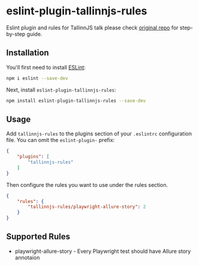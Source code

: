 # eslint-plugin-tallinnjs-rules

Eslint plugin and rules for TallinnJS talk please check [original repo](https://github.com/bogdan-bashev/tallinnjs-eslint-rules) for step-by-step guide.

## Installation

You'll first need to install [ESLint](https://eslint.org/):

```sh
npm i eslint --save-dev
```

Next, install `eslint-plugin-tallinnjs-rules`:

```sh
npm install eslint-plugin-tallinnjs-rules --save-dev
```

## Usage

Add `tallinnjs-rules` to the plugins section of your `.eslintrc` configuration file. You can omit the `eslint-plugin-` prefix:

```json
{
    "plugins": [
        "tallinnjs-rules"
    ]
}
```


Then configure the rules you want to use under the rules section.

```json
{
    "rules": {
        "tallinnjs-rules/playwright-allure-story": 2
    }
}
```

## Supported Rules

* playwright-allure-story - Every Playwright test should have Allure story annotaion


